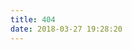 ```yaml
---
title: 404
date: 2018-03-27 19:28:20
---
```


<script type="text/javascript" src="/lib/404/search_children.js"charset="utf-8" homePageUrl="https://ineva.cn"
        homePageName="回到我的主页">
</script>
